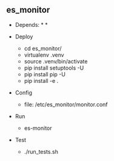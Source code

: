 es_monitor
---


* Depends:
    * 
    * 

* Deploy
    * cd es_monitor/
    * virtualenv .venv
    * source .venv/bin/activate
    * pip install setuptools -U
    * pip install pip -U
    * pip install -e .

* Config
    * file: /etc/es_monitor/monitor.conf

* Run
    * es-monitor

* Test
    * ./run_tests.sh

